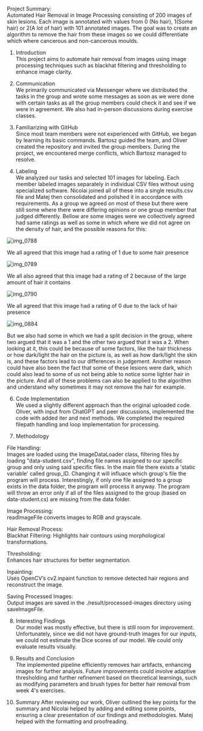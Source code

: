 Project Summary: <br />
Automated Hair Removal in Image Processing consisting of 200 images of skin lesions. Each image is annotated with values from 0 (No hair), 1(Some hair) or 2(A lot of hair) with 101 annotated images. The goal was to create an algorithm to remove the hair from these images so we could differentiate which where cancerous and non-cancerous moulds.

1. Introduction <br />
This project aims to automate hair removal from images using image processing techniques such as blackhat filtering and thresholding to enhance image clarity.

2. Communication <br />
We primarily communicated via Messenger where we distributed the tasks in the group and wrote some messages as soon as we were done with certain tasks as all the group members could check it and see if we were in agreement. We also had in-person discussions during exercise classes.

3. Familiarizing with GitHub <br />
Since most team members were not experienced with GitHub, we began by learning its basic commands. Bartosz guided the team, and Oliver created the repository and invited the group members. During the project, we encountered merge conflicts, which Bartosz managed to resolve.

4. Labeling <br />
We analyzed our tasks and selected 101 images for labeling. Each member labeled images separately in individual CSV files without using specialized software. Nicolai joined all of these into a single results.csv file and Matej then consolidated and polished it in accordance with requirements. As a group we agreed on most of these but there were still some where there were differing opinions or one group member that judged differently.
Bellow are some images were we collectively agreed had same ratings as well as some in which where we did not agree on the density of hair, and the possible reasons for this:

![img_0788](https://github.com/user-attachments/assets/67094825-dfbf-495c-92c8-2a08909d75bf)

We all agreed that this image had a rating of 1 due to some hair presence

![img_0789](https://github.com/user-attachments/assets/3ab2f2e9-956d-441a-bbe5-27ffdd5ecc4d)

We all also agreed that this image had a rating of 2 because of the large amount of hair it contains

![img_0790](https://github.com/user-attachments/assets/12c21fd0-844b-4645-bd6a-c9af1077f508)

We all agreed that this image had a rating of 0 due to the lack of hair presence


![img_0884](https://github.com/user-attachments/assets/5db9b724-b38e-4921-b9d5-bbecd28c023b)

But we also had some in which we had a split decision in the group, where two argued that it was a 1 and the other two argued that it was a 2. When looking at it, this could be because of some factors, like the hair thickness or how dark/light the hair on the picture is, as well as how dark/light the skin is, and these factors lead to our differences in judgement. Another reason could have also been the fact that some of these lesions were dark, which could also lead to some of us not being able to notice some lighter hair in the picture. And all of these problems can also be applied to the algorithm and understand why sometimes it may not remove the hair for example.

6. Code Implementation <br />
We used a slightly different approach than the original uploaded code. Oliver, with input from ChatGPT and peer discussions, implemented the code with added iter and next methods. We completed the required filepath handling and loop implementation for processing.

7. Methodology

File Handling: <br /> Images are loaded using the ImageDataLoader class, filtering files by loading "data-student.csv", finding file names assigned to our specific group and only using said specific files. In the main file there exists a 'static variable' called group_ID. Changing it will influace which group's file the program will process. Interestingly, if only one file assigned to a group exists in the data folder, the program will process it anyway. The program will throw an error only if all of the files assigned to the group (based on data-student.cs) are missing from the data folder.

Image Processing: <br />
readImageFile converts images to RGB and grayscale.

Hair Removal Process: <br />
Blackhat Filtering: Highlights hair contours using morphological transformations.

Thresholding: <br />
Enhances hair structures for better segmentation.

Inpainting: <br />
Uses OpenCV’s cv2.inpaint function to remove detected hair regions and reconstruct the image.

Saving Processed Images: <br />
Output images are saved in the ./result/processed-images directory using saveImageFile.


8. Interesting Findings <br />
Our model was mostly effective, but there is still room for improvement. Unfortunately, since we did not have ground-truth images for our inputs, we could not estimate the Dice scores of our model. We could only evaluate results visually.

9. Results and Conclusion <br />
The implemented pipeline efficiently removes hair artifacts, enhancing images for further analysis. Future improvements could involve adaptive thresholding and further refinement based on theoretical learnings, such as modifying parameters and brush types for better hair removal from week 4's exercises.

10. Summary
After reviewing our work, Oliver outlined the key points for the summary and Nicolai helped by adding and editing some points, ensuring a clear presentation of our findings and methodologies. Matej helped with the formatting and proofreading.
